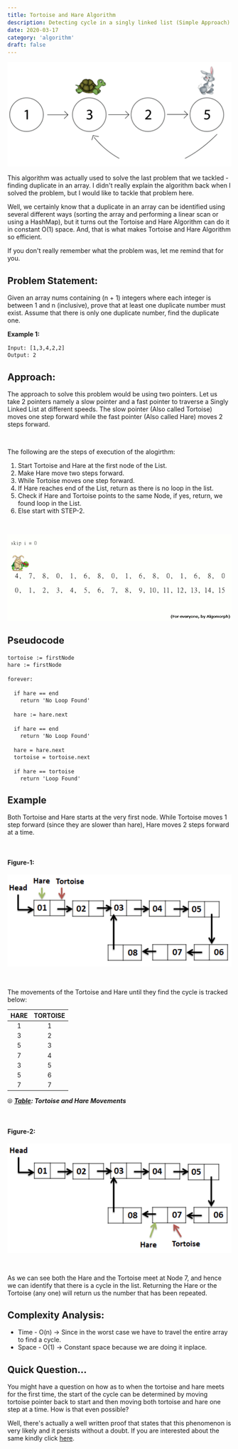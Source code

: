 ```yaml
---
title: Tortoise and Hare Algorithm
description: Detecting cycle in a singly linked list (Simple Approach).
date: 2020-03-17
category: 'algorithm'
draft: false
---
```


![](./assets/tortoise-and-hare.png)

This algorithm was actually used to solve the last problem that we tackled - finding duplicate in an array. I didn't really explain the algorithm back when I solved the problem, but I would like to tackle that problem here.

Well, we certainly know that a duplicate in an array can be identified using several different ways (sorting the array and performing a linear scan or using a HashMap), but it turns out the Tortoise and Hare Algorithm can do it in constant O(1) space. And, that is what makes Tortoise and Hare Algorithm so efficient.

If you don't really remember what the problem was, let me remind that for you.

## Problem Statement:

Given an array nums containing (n + 1) integers where each integer is between 1 and n (inclusive), prove that at least one duplicate number must exist. Assume that there is only one duplicate number, find the duplicate one.

**Example 1:**

```
Input: [1,3,4,2,2]
Output: 2
```

## Approach:

The approach to solve this problem would be using two pointers. Let us take 2 pointers namely a slow pointer and a fast pointer to traverse a Singly Linked List at different speeds. The slow pointer (Also called Tortoise) moves one step forward while the fast pointer (Also called Hare) moves 2 steps forward.

<br/>

The following are the steps of execution of the alogirthm:

1. Start Tortoise and Hare at the first node of the List.
2. Make Hare move two steps forward.
3. While Tortoise moves one step forward.
4. If Hare reaches end of the List, return as there is no loop in the list.
5. Check if Hare and Tortoise points to the same Node, if yes, return, we found loop in the List.
6. Else start with STEP-2.

</br>

![gif](./assets/gif.gif)

## Pseudocode

```
tortoise := firstNode
hare := firstNode

forever:

  if hare == end
    return 'No Loop Found'

  hare := hare.next

  if hare == end
    return 'No Loop Found'

  hare = hare.next
  tortoise = tortoise.next

  if hare == tortoise
    return 'Loop Found'
```

## Example

Both Tortoise and Hare starts at the very first node. While Tortoise moves 1 step forward (since they are slower than hare), Hare moves 2 steps forward at a time.

<br/>

#### Figure-1:

![1](./assets/1.png)

<br/>

The movements of the Tortoise and Hare until they find the cycle is tracked below:

| HARE | TORTOISE |
| :--: | :------: |
|  1   |    1     |
|  3   |    2     |
|  5   |    3     |
|  7   |    4     |
|  3   |    5     |
|  5   |    6     |
|  7   |    7     |

⦾ **_<u>Table</u>: Tortoise and Hare Movements_**

</br>

#### Figure-2:

![2](./assets/tortoise-hare-2.png)

</br>

As we can see both the Hare and the Tortoise meet at Node 7, and hence we can identify that there is a cycle in the list. Returning the Hare or the Tortoise (any one) will return us the number that has been repeated.

## Complexity Analysis:

- Time - O(n) -> Since in the worst case we have to travel the entire array to find a cycle.
- Space - O(1) -> Constant space because we are doing it inplace.

## Quick Question...

You might have a question on how as to when the tortoise and hare meets for the first time, the start of the cycle can be determined by moving tortoise pointer back to start and then moving both tortoise and hare one step at a time. How is that even possible?

Well, there's actually a well written proof that states that this phenomenon is very likely and it persists without a doubt. If you are interested about the same kindly click [here](https://cs.stackexchange.com/questions/10360/floyds-cycle-detection-algorithm-determining-the-starting-point-of-cycle).
